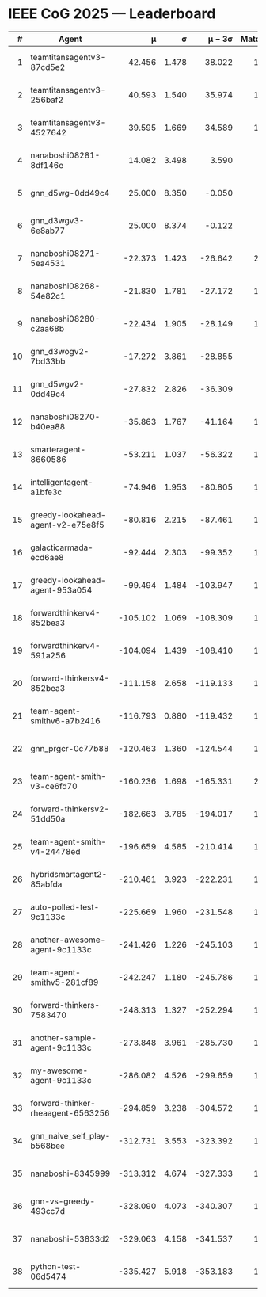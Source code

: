 # IEEE CoG 2025 — Leaderboard

| # | Agent | μ | σ | μ − 3σ | Matches | Updated |
|---:|---|---:|---:|---:|---:|---|
| 1 | teamtitansagentv3-87cd5e2 | 42.456 | 1.478 | 38.022 | 1740 | 2025-08-29 00:36 |
| 2 | teamtitansagentv3-256baf2 | 40.593 | 1.540 | 35.974 | 1800 | 2025-08-29 00:36 |
| 3 | teamtitansagentv3-4527642 | 39.595 | 1.669 | 34.589 | 1800 | 2025-08-29 00:36 |
| 4 | nanaboshi08281-8df146e | 14.082 | 3.498 | 3.590 | 50 | 2025-08-29 00:36 |
| 5 | gnn_d5wg-0dd49c4 | 25.000 | 8.350 | -0.050 | 40 | 2025-08-29 00:36 |
| 6 | gnn_d3wgv3-6e8ab77 | 25.000 | 8.374 | -0.122 | 98 | 2025-08-29 00:36 |
| 7 | nanaboshi08271-5ea4531 | -22.373 | 1.423 | -26.642 | 2160 | 2025-08-29 00:36 |
| 8 | nanaboshi08268-54e82c1 | -21.830 | 1.781 | -27.172 | 1560 | 2025-08-29 00:36 |
| 9 | nanaboshi08280-c2aa68b | -22.434 | 1.905 | -28.149 | 1660 | 2025-08-29 00:36 |
| 10 | gnn_d3wogv2-7bd33bb | -17.272 | 3.861 | -28.855 | 88 | 2025-08-29 00:36 |
| 11 | gnn_d5wgv2-0dd49c4 | -27.832 | 2.826 | -36.309 | 100 | 2025-08-29 00:36 |
| 12 | nanaboshi08270-b40ea88 | -35.863 | 1.767 | -41.164 | 1820 | 2025-08-29 00:36 |
| 13 | smarteragent-8660586 | -53.211 | 1.037 | -56.322 | 1448 | 2025-08-29 00:36 |
| 14 | intelligentagent-a1bfe3c | -74.946 | 1.953 | -80.805 | 1553 | 2025-08-29 00:36 |
| 15 | greedy-lookahead-agent-v2-e75e8f5 | -80.816 | 2.215 | -87.461 | 1670 | 2025-08-29 00:36 |
| 16 | galacticarmada-ecd6ae8 | -92.444 | 2.303 | -99.352 | 1640 | 2025-08-29 00:36 |
| 17 | greedy-lookahead-agent-953a054 | -99.494 | 1.484 | -103.947 | 1698 | 2025-08-29 00:36 |
| 18 | forwardthinkerv4-852bea3 | -105.102 | 1.069 | -108.309 | 1440 | 2025-08-29 00:36 |
| 19 | forwardthinkerv4-591a256 | -104.094 | 1.439 | -108.410 | 1579 | 2025-08-29 00:36 |
| 20 | forward-thinkersv4-852bea3 | -111.158 | 2.658 | -119.133 | 1339 | 2025-08-29 00:36 |
| 21 | team-agent-smithv6-a7b2416 | -116.793 | 0.880 | -119.432 | 1800 | 2025-08-29 00:36 |
| 22 | gnn_prgcr-0c77b88 | -120.463 | 1.360 | -124.544 | 1670 | 2025-08-29 00:36 |
| 23 | team-agent-smith-v3-ce6fd70 | -160.236 | 1.698 | -165.331 | 2038 | 2025-08-29 00:36 |
| 24 | forward-thinkersv2-51dd50a | -182.663 | 3.785 | -194.017 | 1670 | 2025-08-29 00:36 |
| 25 | team-agent-smith-v4-24478ed | -196.659 | 4.585 | -210.414 | 1718 | 2025-08-29 00:36 |
| 26 | hybridsmartagent2-85abfda | -210.461 | 3.923 | -222.231 | 1615 | 2025-08-29 00:36 |
| 27 | auto-polled-test-9c1133c | -225.669 | 1.960 | -231.548 | 1720 | 2025-08-29 00:36 |
| 28 | another-awesome-agent-9c1133c | -241.426 | 1.226 | -245.103 | 1600 | 2025-08-29 00:36 |
| 29 | team-agent-smithv5-281cf89 | -242.247 | 1.180 | -245.786 | 1720 | 2025-08-29 00:36 |
| 30 | forward-thinkers-7583470 | -248.313 | 1.327 | -252.294 | 1660 | 2025-08-29 00:36 |
| 31 | another-sample-agent-9c1133c | -273.848 | 3.961 | -285.730 | 1980 | 2025-08-29 00:36 |
| 32 | my-awesome-agent-9c1133c | -286.082 | 4.526 | -299.659 | 1780 | 2025-08-29 00:36 |
| 33 | forward-thinker-rheaagent-6563256 | -294.859 | 3.238 | -304.572 | 1690 | 2025-08-29 00:36 |
| 34 | gnn_naive_self_play-b568bee | -312.731 | 3.553 | -323.392 | 1380 | 2025-08-29 00:36 |
| 35 | nanaboshi-8345999 | -313.312 | 4.674 | -327.333 | 1360 | 2025-08-29 00:36 |
| 36 | gnn-vs-greedy-493cc7d | -328.090 | 4.073 | -340.307 | 1260 | 2025-08-29 00:36 |
| 37 | nanaboshi-53833d2 | -329.063 | 4.158 | -341.537 | 1440 | 2025-08-29 00:36 |
| 38 | python-test-06d5474 | -335.427 | 5.918 | -353.183 | 1690 | 2025-08-29 00:36 |
